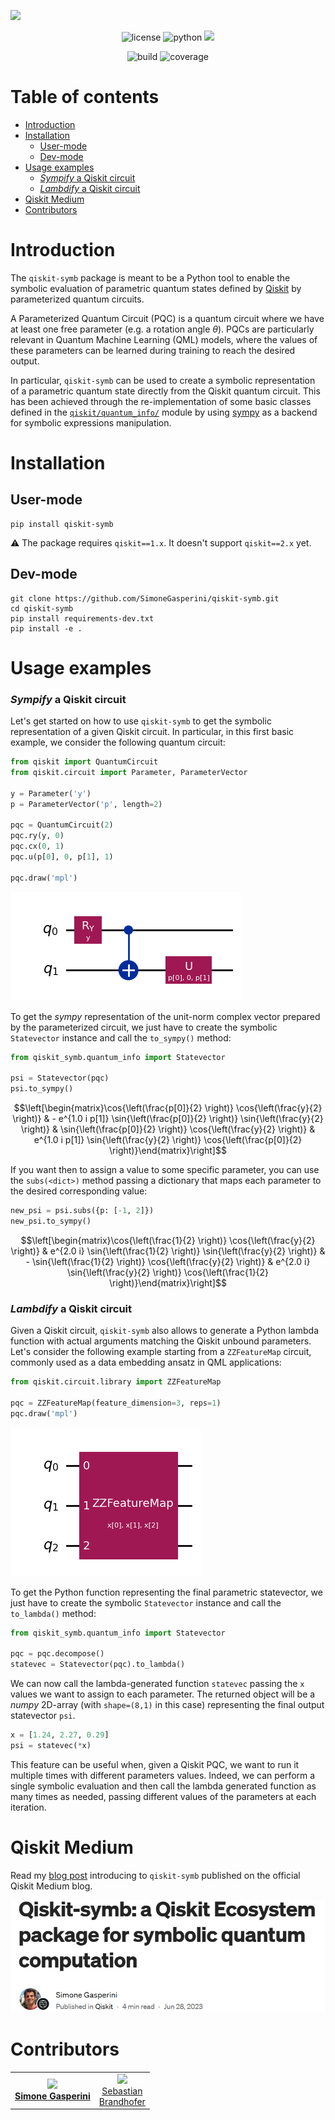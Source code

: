![](/img/logo.png)

<p align="center">
    <img title="license" src="https://img.shields.io/badge/license-Apache_2.0-blue.svg">
    <img title="python" src="https://img.shields.io/badge/python-≥3.9-blue.svg">
    <a href="https://qiskit.org/ecosystem/" alt="Ecosystem">
        <img src="https://img.shields.io/badge/Qiskit-Ecosystem-blueviolet.svg" /></a>
</p>

<p align="center">
    <img title="build" src='https://github.com/SimoneGasperini/qiskit-symb/actions/workflows/python-package.yml/badge.svg?branch=master'>
    <img title="coverage" src='https://codecov.io/github/SimoneGasperini/qiskit-symb/graph/badge.svg?token=R62B2D4SR6'>
</p>

# Table of contents
- [Introduction](#introduction)
- [Installation](#installation)
    - [User-mode](#user-mode)
    - [Dev-mode](#dev-mode)
- [Usage examples](#usage-examples)
    - [_Sympify_ a Qiskit circuit](#sympify-a-qiskit-circuit)
    - [_Lambdify_ a Qiskit circuit](#lambdify-a-qiskit-circuit)
- [Qiskit Medium](#qiskit-medium)
- [Contributors](#contributors)


# Introduction
The `qiskit-symb` package is meant to be a Python tool to enable the symbolic evaluation of parametric quantum states defined by [Qiskit](https://github.com/Qiskit/qiskit) by parameterized quantum circuits.

A Parameterized Quantum Circuit (PQC) is a quantum circuit where we have at least one free parameter (e.g. a rotation angle $\theta$). PQCs are particularly relevant in Quantum Machine Learning (QML) models, where the values of these parameters can be learned during training to reach the desired output.

In particular, `qiskit-symb` can be used to create a symbolic representation of a parametric quantum state directly from the Qiskit quantum circuit. This has been achieved through the re-implementation of some basic classes defined in the [`qiskit/quantum_info/`](https://github.com/Qiskit/qiskit/tree/main/qiskit/quantum_info) module by using [sympy](https://github.com/sympy/sympy) as a backend for symbolic expressions manipulation.


# Installation

## User-mode
```
pip install qiskit-symb
```

:warning: The package requires `qiskit==1.x`. It doesn't support `qiskit==2.x` yet.

## Dev-mode
```
git clone https://github.com/SimoneGasperini/qiskit-symb.git
cd qiskit-symb
pip install requirements-dev.txt
pip install -e .
```


# Usage examples

### _Sympify_ a Qiskit circuit
Let's get started on how to use `qiskit-symb` to get the symbolic representation of a given Qiskit circuit. In particular, in this first basic example, we consider the following quantum circuit:
```python
from qiskit import QuantumCircuit
from qiskit.circuit import Parameter, ParameterVector

y = Parameter('y')
p = ParameterVector('p', length=2)

pqc = QuantumCircuit(2)
pqc.ry(y, 0)
pqc.cx(0, 1)
pqc.u(p[0], 0, p[1], 1)

pqc.draw('mpl')
```
![](/img/example_circuit.png)

To get the *sympy* representation of the unit-norm complex vector prepared by the parameterized circuit, we just have to create the symbolic `Statevector` instance and call the `to_sympy()` method:
```python
from qiskit_symb.quantum_info import Statevector

psi = Statevector(pqc)
psi.to_sympy()
```
```math
\left[\begin{matrix}\cos{\left(\frac{p[0]}{2} \right)} \cos{\left(\frac{y}{2} \right)} & - e^{1.0 i p[1]} \sin{\left(\frac{p[0]}{2} \right)} \sin{\left(\frac{y}{2} \right)} & \sin{\left(\frac{p[0]}{2} \right)} \cos{\left(\frac{y}{2} \right)} & e^{1.0 i p[1]} \sin{\left(\frac{y}{2} \right)} \cos{\left(\frac{p[0]}{2} \right)}\end{matrix}\right]
```

If you want then to assign a value to some specific parameter, you can use the `subs(<dict>)` method passing a dictionary that maps each parameter to the desired corresponding value:
```python
new_psi = psi.subs({p: [-1, 2]})
new_psi.to_sympy()
```
```math
\left[\begin{matrix}\cos{\left(\frac{1}{2} \right)} \cos{\left(\frac{y}{2} \right)} & e^{2.0 i} \sin{\left(\frac{1}{2} \right)} \sin{\left(\frac{y}{2} \right)} & - \sin{\left(\frac{1}{2} \right)} \cos{\left(\frac{y}{2} \right)} & e^{2.0 i} \sin{\left(\frac{y}{2} \right)} \cos{\left(\frac{1}{2} \right)}\end{matrix}\right]
```

### _Lambdify_ a Qiskit circuit
Given a Qiskit circuit, `qiskit-symb` also allows to generate a Python lambda function with actual arguments matching the Qiskit unbound parameters.
Let's consider the following example starting from a `ZZFeatureMap` circuit, commonly used as a data embedding ansatz in QML applications:
```python
from qiskit.circuit.library import ZZFeatureMap

pqc = ZZFeatureMap(feature_dimension=3, reps=1)
pqc.draw('mpl')
```
![](/img/zzfeaturemap_circuit.png)

To get the Python function representing the final parametric statevector, we just have to create the symbolic `Statevector` instance and call the `to_lambda()` method:
```python
from qiskit_symb.quantum_info import Statevector

pqc = pqc.decompose()
statevec = Statevector(pqc).to_lambda()
```

We can now call the lambda-generated function `statevec` passing the `x` values we want to assign to each parameter. The returned object will be a *numpy* 2D-array (with `shape=(8,1)` in this case) representing the final output statevector `psi`.
```python
x = [1.24, 2.27, 0.29]
psi = statevec(*x)
```

This feature can be useful when, given a Qiskit PQC, we want to run it multiple times with different parameters values. Indeed, we can perform a single symbolic evaluation and then call the lambda generated function as many times as needed, passing different values of the parameters at each iteration.


# Qiskit Medium
Read my [blog post](https://medium.com/p/b6b4407fa705) introducing to `qiskit-symb` published on the official Qiskit Medium blog.

![](/img/medium.png)


# Contributors

<table>
    <td align="center"><a href="https://github.com/SimoneGasperini"><img src="https://avatars2.githubusercontent.com/u/71086758?s=400&v=4" width="120px;"/><br/><b>Simone Gasperini</b></a></td>
    <td align="center"><a href="https://github.com/sbrandhsn"><img src="https://avatars.githubusercontent.com/u/148463728?v=4" width="60px;"/><br/>Sebastian<br/>Brandhofer</a></td>
</table>
